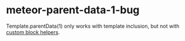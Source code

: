 meteor-parent-data-1-bug
========================

Template.parentData(1) only works with template inclusion, but not with
[custom block helpers](https://github.com/meteor/meteor/blob/devel/packages/spacebars/README.md#custom-block-helpers).
